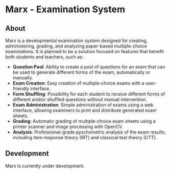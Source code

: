 # Marx - Examination System

## About
Marx is a developmental examination system designed for creating, administering, grading, and analyzing paper-based multiple-choice examinations. It is planned to be a solution focused on features that benefit both students and teachers, such as:

- **Question Pool**: Ability to create a pool of questions for an exam that can be used to generate different forms of the exam, automatically or manually.
- **Exam Creation**: Easy creation of multiple-choice exams with a user-friendly interface.
- **Form Shuffling**: Possibility for each student to receive different forms of different and/or shuffled questions without manual intervention.
- **Exam Administration**: Simple administration of exams using a web interface, allowing examiners to print and distribute generated exam sheets.
- **Grading**: Automatic grading of multiple-choice exam sheets using a printer scanner and image processing with OpenCV.
- **Analysis**: Professional-grade pyschometric analysis of the exam results, including item response theory (IRT) and classical test theory (CTT).

## Development
Marx is currently under development.